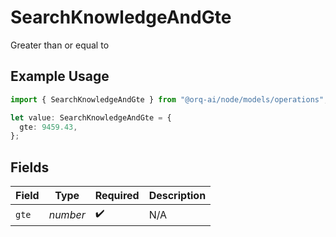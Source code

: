 # SearchKnowledgeAndGte

Greater than or equal to

## Example Usage

```typescript
import { SearchKnowledgeAndGte } from "@orq-ai/node/models/operations";

let value: SearchKnowledgeAndGte = {
  gte: 9459.43,
};
```

## Fields

| Field              | Type               | Required           | Description        |
| ------------------ | ------------------ | ------------------ | ------------------ |
| `gte`              | *number*           | :heavy_check_mark: | N/A                |